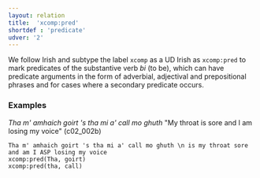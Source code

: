 ```yaml
---
layout: relation
title:  'xcomp:pred'
shortdef : 'predicate'
udver: '2'
---
```


We follow Irish and subtype the label `xcomp` as a UD Irish as `xcomp:pred` to mark predicates of the substantive verb _bi_ (to be), which can have predicate arguments in the form of adverbial, adjectival and prepositional phrases and for cases where a secondary predicate occurs.

### Examples

_Tha m' amhaich goirt 's tha mi a' call mo ghuth_ "My throat is sore and I am losing my voice" (c02\_002b)

~~~ sdparse
Tha m' amhaich goirt 's tha mi a' call mo ghuth \n is my throat sore and am I ASP losing my voice
xcomp:pred(Tha, goirt)
xcomp:pred(tha, call)
~~~
